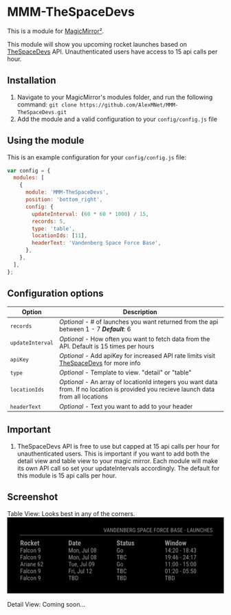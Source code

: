 # MMM-TheSpaceDevs

This is a module for [MagicMirror²](https://github.com/MichMich/MagicMirror/).

This module will show you upcoming rocket launches based on [TheSpaceDevs](https://thespacedevs.com/) API.
Unauthenticated users have access to 15 api calls per hour.

## Installation

1. Navigate to your MagicMirror's modules folder, and run the following command: `git clone https://github.com/AlexMNet/MMM-TheSpaceDevs.git`
2. Add the module and a valid configuration to your `config/config.js` file

## Using the module

This is an example configuration for your `config/config.js` file:

```js
var config = {
  modules: [
    {
      module: 'MMM-TheSpaceDevs',
      position: 'bottom_right',
      config: {
        updateInterval: (60 * 60 * 1000) / 15,
        records: 5,
        type: 'table',
        locationIds: [11],
        headerText: 'Vandenberg Space Force Base',
      },
    },
  ],
};
```

## Configuration options

| Option           | Description                                                                                                                                              |
| ---------------- | -------------------------------------------------------------------------------------------------------------------------------------------------------- |
| `records`        | _Optional_ - # of launches you want returned from the api between 1 - 7 **_Default_**: 6                                                                 |
| `updateInterval` | _Optional_ - How often you want to fetch data from the API. Default is 15 times per hours                                                                |
| `apiKey`         | _Optional_ - Add apiKey for increased API rate limits visit [TheSpaceDevs](https://ll.thespacedevs.com/docs/#/launch/launch_upcoming_list) for more info |
| `type`           | _Optional_ - Template to view. "detail" or "table"                                                                                                       |
| `locationIds`    | _Optional_ - An array of locationId integers you want data from. If no location is provided you recieve launch data from all locations                   |
| `headerText`     | _Optional_ - Text you want to add to your header                                                                                                         |

## Important

1. TheSpaceDevs API is free to use but capped at 15 api calls per hour for unauthenticated users. This is important if you want to add both the detail view and table view to your magic mirror. Each module will make its own API call so set your updateIntervals accordingly. The default for this module is 15 api calls per hour.

## Screenshot

Table View: Looks best in any of the corners.
![alt text](https://github.com/AlexMNet/MMM-TheSpaceDevs/blob/main/table_view.png?raw=true)

Detail View: Coming soon...
